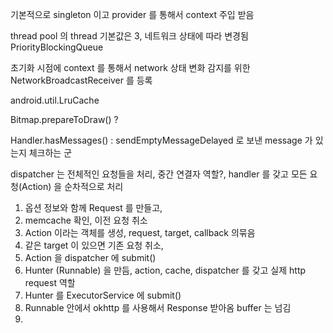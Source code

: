 



기본적으로 singleton 이고 provider 를 통해서 context 주입 받음

thread pool 의 thread 기본값은 3, 네트워크 상태에 따라 변경됨
PriorityBlockingQueue


초기화 시점에 context 를 통해서 network 상태 변화 감지를 위한 NetworkBroadcastReceiver 를 등록

android.util.LruCache

Bitmap.prepareToDraw() ?


Handler.hasMessages() : sendEmptyMessageDelayed 로 보낸 message 가 있는지 체크하는 군

dispatcher 는 전체적인 요청들을 처리, 중간 연결자 역할?, handler 를 갖고 모든 요청(Action) 을 순차적으로 처리


1. 옵션 정보와 함께 Request 를 만들고, 
2. memcache 확인, 이전 요청 취소
3. Action 이라는 객체를 생성, request, target, callback 의묶음
4. 같은 target 이 있으면 기존 요청 취소, 
5. Action 을 dispatcher 에 submit()
6. Hunter (Runnable) 을 만듬, action, cache, dispatcher 를 갖고 실제 http request 역할
7. Hunter 를 ExecutorService 에 submit()
8. Runnable 안에서 okhttp 를 사용해서 Response 받아옴 buffer 는 넘김
9. 


<!--stackedit_data:
eyJoaXN0b3J5IjpbLTE5OTcyMDQyNzUsLTQwMjYyNzYyMCwxMD
kzMTk4MDM0LDExNzg3NjAwMzcsLTEyMDMwMjQ1OTVdfQ==
-->